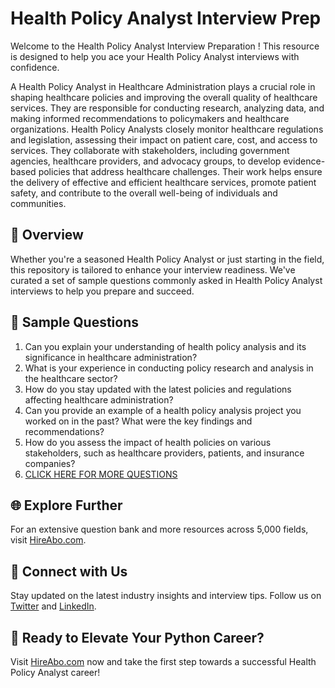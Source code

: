 # Health Policy Analyst Interview Prep

Welcome to the Health Policy Analyst Interview Preparation ! This resource is designed to help you ace your Health Policy Analyst interviews with confidence.

A Health Policy Analyst in Healthcare Administration plays a crucial role in shaping healthcare policies and improving the overall quality of healthcare services. They are responsible for conducting research, analyzing data, and making informed recommendations to policymakers and healthcare organizations. Health Policy Analysts closely monitor healthcare regulations and legislation, assessing their impact on patient care, cost, and access to services. They collaborate with stakeholders, including government agencies, healthcare providers, and advocacy groups, to develop evidence-based policies that address healthcare challenges. Their work helps ensure the delivery of effective and efficient healthcare services, promote patient safety, and contribute to the overall well-being of individuals and communities.

## 🚀 Overview

Whether you're a seasoned Health Policy Analyst or just starting in the field, this repository is tailored to enhance your interview readiness. We've curated a set of sample questions commonly asked in Health Policy Analyst interviews to help you prepare and succeed.

## 📝 Sample Questions

1. Can you explain your understanding of health policy analysis and its significance in healthcare administration?
2. What is your experience in conducting policy research and analysis in the healthcare sector?
3. How do you stay updated with the latest policies and regulations affecting healthcare administration?
4. Can you provide an example of a health policy analysis project you worked on in the past? What were the key findings and recommendations?
5. How do you assess the impact of health policies on various stakeholders, such as healthcare providers, patients, and insurance companies?
6. [CLICK HERE FOR MORE QUESTIONS](https://hireabo.com/job/2_4_15/Health%20Policy%20Analyst)

## 🌐 Explore Further

For an extensive question bank and more resources across 5,000 fields, visit [HireAbo.com](https://www.hireabo.com).

## 📱 Connect with Us

Stay updated on the latest industry insights and interview tips. Follow us on [Twitter](https://twitter.com/hireabo) and [LinkedIn](https://www.linkedin.com/in/hire-abo-3609972a8/).

## 🚀 Ready to Elevate Your Python Career?

Visit [HireAbo.com](https://www.hireabo.com) now and take the first step towards a successful Health Policy Analyst career!